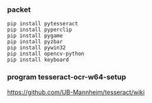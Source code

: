 ### packet
    pip install pytesseract
    pip install pyperclip
    pip install pygame
    pip install pyzbar
    pip install pywin32
    pip install opencv-python
    pip install keyboard

### program tesseract-ocr-w64-setup
https://github.com/UB-Mannheim/tesseract/wiki
